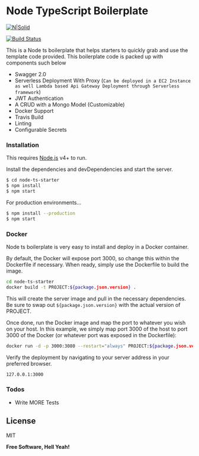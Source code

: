 # Node TypeScript Boilerplate

[![N|Solid](https://video.oznoz.com/media/brands/property_logo/1421940829_S1_AlienMonkeys_logo.png)](https://github.com/SAshwinAchu10)

[![Build Status](https://travis-ci.org/joemccann/dillinger.svg?branch=master)](https://#)

This is a Node ts boilerplate that helps starters to quickly grab and use the template code provided.
This boilerplate code is packed up with components such below
  - Swagger 2.0
  - Serverless Deployment With Proxy (`Can be deployed in a EC2 Instance as well Lambda based Api Gateway Deployment through Serverless framework`)
  - JWT Authentication
  - A CRUD with a Mongo Model (Customizable)
  - Docker Support
  - Travis Build
  - Linting
  - Configurable Secrets

### Installation

This requires [Node.js](https://nodejs.org/) v4+ to run.

Install the dependencies and devDependencies and start the server.

```sh
$ cd node-ts-starter
$ npm install
$ npm start
```

For production environments...

```sh
$ npm install --production
$ npm start
```

### Docker
Node ts boilerplate is very easy to install and deploy in a Docker container.

By default, the Docker will expose port 3000, so change this within the Dockerfile if necessary. When ready, simply use the Dockerfile to build the image.

```sh
cd node-ts-starter
docker build -t PROJECT:${package.json.version} .
```
This will create the server image and pull in the necessary dependencies. Be sure to swap out `${package.json.version}` with the actual version of PROJECT.

Once done, run the Docker image and map the port to whatever you wish on your host. In this example, we simply map port 3000 of the host to port 3000 of the Docker (or whatever port was exposed in the Dockerfile):

```sh
docker run -d -p 3000:3080 --restart="always" PROJECT:${package.json.version}
```

Verify the deployment by navigating to your server address in your preferred browser.

```sh
127.0.0.1:3000
```

### Todos

 - Write MORE Tests

License
----

MIT


**Free Software, Hell Yeah!**

